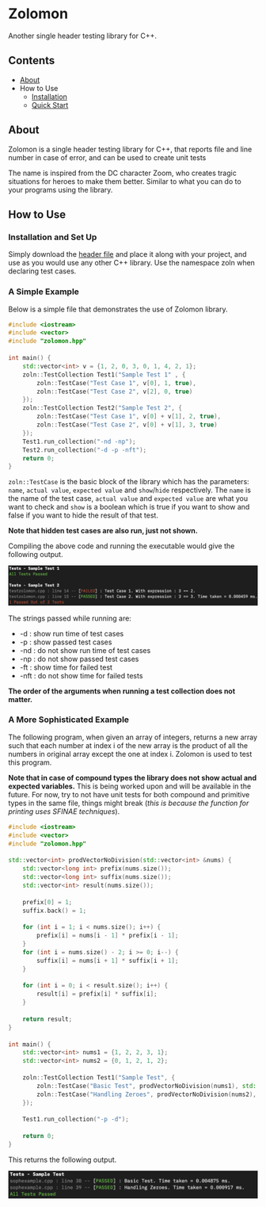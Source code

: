 # Zolomon
Another single header testing library for C++.

## Contents

- [About](#about)
- How to Use
    - [Installation](#installation-and-set-up)
    - [Quick Start](#a-simple-example)

## About
Zolomon is  a single header testing library for C++, that reports file and line number in case of error, and can be used to create unit tests

The name is inspired from the DC character Zoom, who creates tragic situations for heroes to make them better. Similar to what you can do to your programs using the library.

## How to Use
### Installation and Set Up
Simply download the [header file](https://raw.githubusercontent.com/PK-cod3ch3mist/Zolomon/main/zolomon.hpp?token=ANHLDA6AV5SHVJRQVTHP4NTBFIGVY) and place it along with your project, and use as you would use any other C++ library. Use the namespace zoln when declaring test cases.

### A Simple Example
Below is a simple file that demonstrates the use of Zolomon library.
```c++
#include <iostream>
#include <vector>
#include "zolomon.hpp"

int main() {
    std::vector<int> v = {1, 2, 0, 3, 0, 1, 4, 2, 1};
    zoln::TestCollection Test1("Sample Test 1" , {
        zoln::TestCase("Test Case 1", v[0], 1, true),
        zoln::TestCase("Test Case 2", v[2], 0, true)
    });
    zoln::TestCollection Test2("Sample Test 2", {
        zoln::TestCase("Test Case 1", v[0] + v[1], 2, true),
        zoln::TestCase("Test Case 2", v[0] + v[1], 3, true)
    });
    Test1.run_collection("-nd -np");
    Test2.run_collection("-d -p -nft");
    return 0;
}
```
`zoln::TestCase` is the basic block of the library which has the parameters: `name`, `actual value`, `expected value` and `show`/`hide` respectively. The `name` is the name of the test case, `actual value` and `expected value` are what you want to check and `show` is a boolean which is true if you want to show and false if you want to hide the result of that test.

**Note that hidden test cases are also run, just not shown.**

Compiling the above code and running the executable would give the following output.

![Simple Eg Output](https://github.com/PK-cod3ch3mist/Zolomon/blob/expr_feature/simple.png)

The strings passed while running are:
- \-d : show run time of test cases
- \-p : show passed test cases
- \-nd : do not show run time of test cases
- \-np : do not show passed test cases
- \-ft : show time for failed test
- \-nft : do not show time for failed tests

**The order of the arguments when running a test collection does not matter.**

### A More Sophisticated Example

The following program, when given an array of integers, returns a new array such that each number at index i of the new array is the product of all the numbers in original array except the one at index i. Zolomon is used to test this program.

**Note that in case of compound types the library does not show actual and expected variables.** This is being worked upon and will be available in the future.
For now, try to not have unit tests for both compound and primitive types in the same file, things might break (*this is because the function for printing uses SFINAE techniques*).

```c++
#include <iostream>
#include <vector>
#include "zolomon.hpp"

std::vector<int> prodVectorNoDivision(std::vector<int> &nums) {
    std::vector<long int> prefix(nums.size());
    std::vector<long int> suffix(nums.size());
    std::vector<int> result(nums.size());

    prefix[0] = 1;
    suffix.back() = 1;

    for (int i = 1; i < nums.size(); i++) {
        prefix[i] = nums[i - 1] * prefix[i - 1];
    }
    for (int i = nums.size() - 2; i >= 0; i--) {
        suffix[i] = nums[i + 1] * suffix[i + 1];
    }

    for (int i = 0; i < result.size(); i++) {
        result[i] = prefix[i] * suffix[i];
    }

    return result;
}

int main() {
    std::vector<int> nums1 = {1, 2, 2, 3, 1};
    std::vector<int> nums2 = {0, 1, 2, 1, 2};

    zoln::TestCollection Test1("Sample Test", {
        zoln::TestCase("Basic Test", prodVectorNoDivision(nums1), std::vector<int>({12, 6, 6, 4, 12}), true),
        zoln::TestCase("Handling Zeroes", prodVectorNoDivision(nums2), std::vector<int>({4, 0, 0, 0, 0}), true)
    });

    Test1.run_collection("-p -d");

    return 0;
}
```

This returns the following output.

![Sophisticated Example](https://github.com/PK-cod3ch3mist/Zolomon/blob/expr_feature/sophisticated.png)